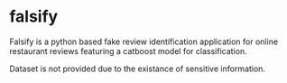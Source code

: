 # falsify
Falsify is a python based fake review identification application for online restaurant reviews featuring a catboost model for classification.

Dataset is not provided due to the existance of sensitive information.

